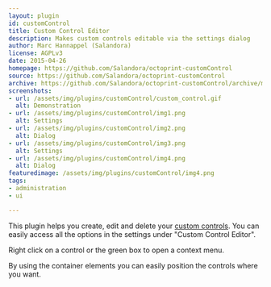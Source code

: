 ```yaml
---
layout: plugin
id: customControl
title: Custom Control Editor
description: Makes custom controls editable via the settings dialog
author: Marc Hannappel (Salandora)
license: AGPLv3
date: 2015-04-26
homepage: https://github.com/Salandora/octoprint-customControl
source: https://github.com/Salandora/octoprint-customControl
archive: https://github.com/Salandora/octoprint-customControl/archive/master.zip
screenshots:
- url: /assets/img/plugins/customControl/custom_control.gif
  alt: Demonstration
- url: /assets/img/plugins/customControl/img1.png
  alt: Settings
- url: /assets/img/plugins/customControl/img2.png
  alt: Dialog
- url: /assets/img/plugins/customControl/img3.png
  alt: Settings
- url: /assets/img/plugins/customControl/img4.png
  alt: Dialog
featuredimage: /assets/img/plugins/customControl/img4.png
tags:
- administration
- ui

---
```

    
This plugin helps you create, edit and delete your [custom controls](http://docs.octoprint.org/en/master/features/custom_controls.html).
You can easily access all the options in the settings under "Custom Control Editor".

Right click on a control or the green box to open a context menu.

By using the container elements you can easily position the controls where you want.
